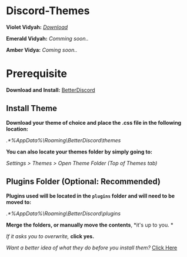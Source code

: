 # Discord-Themes



**Violet Vidyah:** *[Download]("")*

**Emerald Vidyah:** *Comming soon..*

**Amber Vidya:** *Coming soon..*

# Prerequisite

**Download and Install:** [BetterDiscord](https://github.com/Jiiks/BetterDiscordApp/releases/download/0.2.82/BD0.2.82Windows.zip)

## Install Theme
**Download your theme of choice and place the .css file in the following location:**

  _.*\%AppData%\Roaming\BetterDiscord\themes_

**You can also locate your themes folder by simply going to:**

  *Settings > Themes > Open Theme Folder (Top of Themes tab)*

## Plugins Folder (Optional: Recommended)
**Plugins used will be located in the `plugins` folder and will need to be moved to:**

  _.*\%AppData%\Roaming\BetterDiscord\plugins_
  
**Merge the folders, or manually move the contents**, *it's up to you. *

*If it asks you to overwrite,* **click yes.**

*Want a better idea of what they do before you install them?* [Click Here]("")
